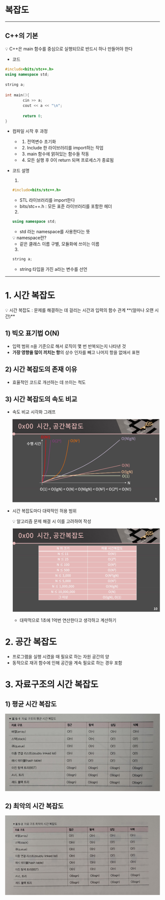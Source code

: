 # 복잡도

---

## C++의 기본

<aside>
💡 C++은 main 함수를 중심으로 실행되므로 반드시 하나 만들어야 한다

</aside>

- 코드

```cpp
#include<bits/stc++.h>
using namespace std;

string a;

int main(){
		cin >> a;
		cout << a << "\n";

		return 0;	
}
```

- 컴파일 시작 후 과정
    - 1) 전역변수 초기화
    - 2) Include 한 라이브러리를  import하는 작업
    - 3) main 함수에 얽혀있는 함수들 작동
    - 4) 모든 실행 후 0이 return 되며 프로세스가 종료됨

- 코드 설명
    
    1)
    
    ```cpp
    #include<bits/stc++.h>
    ```
    
    - STL 라이브러리를 import한다
    - bits/stc++.h : 모든 표준 라이브러리를 포함한 헤더
    
    2)
    
    ```cpp
    using namespace std;
    ```
    
    - std 라는 namespace를 사용한다는 뜻
    
    <aside>
    💡 namespace란?
    
    </aside>
    
    - 같은 클래스 이름 구별, 모듈화에 쓰이는 이름
    
    3)
    
    ```cpp
    string a;
    ```
    
    - string 타입을 가진 a라는 변수를 선언
    

---

# 1. 시간 복잡도

<aside>
💡 시간 복잡도 : 문제를 해결하는 데 걸리는 시간과 입력의 함수 관계 **(얼마나 오랜 시간)**

</aside>

## 1) 빅오 표기법 O(N)

- 입력 범위 n을 기준으로 해서 로직이 몇 번 반복되는지 나타낸 것
- **가장 영향을 많이 끼치는 항**의 상수 인자를 빼고 나머지 항을 없애서 표현

## 2) 시간 복잡도의 존재 이유

- 효율적인 코드로 개선하는 데 쓰이는 척도

## 3) 시간 복잡도의 속도 비교

- 속도 비교 시각화 그래프
    
    ![Untitled](%E1%84%87%E1%85%A9%E1%86%A8%E1%84%8C%E1%85%A1%E1%86%B8%E1%84%83%E1%85%A9%20125fcd76a5c14f7fab5c009644df53db/Untitled.png)
    

- 시간 복잡도마다 대략적인 허용 범위
    
    <aside>
    💡 알고리즘 문제 해결 시 이를 고려하여 작성
    
    </aside>
    
    ![Untitled](%E1%84%87%E1%85%A9%E1%86%A8%E1%84%8C%E1%85%A1%E1%86%B8%E1%84%83%E1%85%A9%20125fcd76a5c14f7fab5c009644df53db/Untitled%201.png)
    
    - 대략적으로 1초에 1억번 연산한다고 생각하고 계산하기

# 2. 공간 복잡도

- 프로그램을 실행 시켰을 때 필요로 하는 자원 공간의 양
- 동적으로 재귀 함수에 인해 공간을 계속 필요로 하는 경우 포함

# 3. 자료구조의 시간 복잡도

## 1) 평균 시간 복잡도

![Untitled](%E1%84%87%E1%85%A9%E1%86%A8%E1%84%8C%E1%85%A1%E1%86%B8%E1%84%83%E1%85%A9%20125fcd76a5c14f7fab5c009644df53db/Untitled%202.png)

## 2) 최악의 시간 복잡도

![Untitled](%E1%84%87%E1%85%A9%E1%86%A8%E1%84%8C%E1%85%A1%E1%86%B8%E1%84%83%E1%85%A9%20125fcd76a5c14f7fab5c009644df53db/Untitled%203.png)